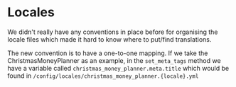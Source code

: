 # Locales

We didn't really have any conventions in place before for organising the locale files which made it hard to know where to put/find translations.

The new convention is to have a one-to-one mapping. If we take the ChristmasMoneyPlanner as an example, in the ```set_meta_tags``` method we have a variable called ```christmas_money_planner.meta.title``` which would be found in ```/config/locales/christmas_money_planner.{locale}.yml```
